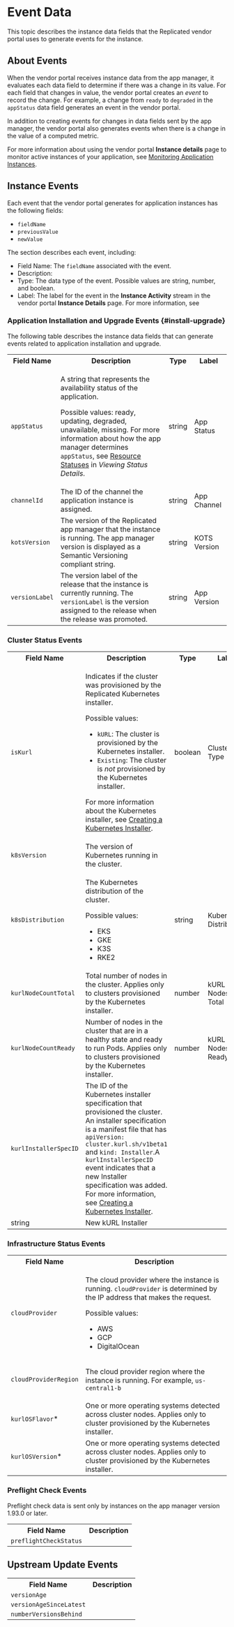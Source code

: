 # Event Data

This topic describes the instance data fields that the Replicated vendor portal uses to generate events for the instance.

## About Events

When the vendor portal receives instance data from the app manager, it evaluates each data field to determine if there was a change in its value. For each field that changes in value, the vendor portal creates an _event_ to record the change. For example, a change from `ready` to `degraded` in the `appStatus` data field generates an event in the vendor portal.

In addition to creating events for changes in data fields sent by the app manager, the vendor portal also generates events when there is a change in the value of a computed metric. 

For more information about using the vendor portal **Instance details** page to monitor active instances of your application, see [Monitoring Application Instances](monitoring-instance-details).

## Instance Events

Each event that the vendor portal generates for application instances has the following fields:

* `fieldName` 
* `previousValue`
* `newValue` 

The section describes each event, including:
* Field Name: The `fieldName` associated with the event.
* Description: 
* Type: The data type of the event. Possible values are string, number, and boolean.
* Label: The label for the event in the **Instance Activity** stream in the vendor portal **Instance Details** page. For more information, see

### Application Installation and Upgrade Events {#install-upgrade}

The following table describes the instance data fields that can generate events related to application installation and upgrade. 

<table>
  <tr>
    <th>Field Name</th>
    <th>Description</th>
    <th>Type</th>
    <th>Label</th>
  </tr> 
  <tr>
    <td><code>appStatus</code></td>
    <td>
      <p>A string that represents the availability status of the application.</p>
      <p>Possible values: ready, updating, degraded, unavailable, missing. For more information about how the app manager determines <code>appStatus</code>, see <a href="/enterprise/status-viewing-details#resource-statuses">Resource Statuses</a> in <em>Viewing Status Details</em>.</p>
    </td>
    <td>string</td>
    <td>App Status</td>
  </tr>
  <tr>
    <td><code>channelId</code></td>
    <td>The ID of the channel the application instance is assigned.</td>
    <td>string</td>
    <td>App Channel</td>
  </tr> 
  <tr>
    <td><code>kotsVersion</code></td>
    <td>The version of the Replicated app manager that the instance is running. The app manager version is displayed as a Semantic Versioning compliant string.</td>
    <td>string</td>
    <td>KOTS Version</td>
  </tr> 
  <tr>
    <td><code>versionLabel</code></td>
    <td>The version label of the release that the instance is currently running. The <code>versionLabel</code> is the version assigned to the release when the release was promoted.</td>
    <td>string</td>
    <td>App Version</td>
  </tr> 
</table>

### Cluster Status Events

<table>
  <tr>
    <th>Field Name</th>
    <th>Description</th>
    <th>Type</th>
    <th>Label</th>
  </tr> 
  <tr>
    <td><code>isKurl</code></td>
    <td>
      <p>Indicates if the cluster was provisioned by the Replicated Kubernetes installer.</p>
      <p>Possible values:</p>
      <ul>
        <li><code>kURL</code>: The cluster is provisioned by the Kubernetes installer.</li>
        <li><code>Existing</code>: The cluster is <em>not</em> provisioned by the Kubernetes installer.</li>
      </ul>
      <p>For more information about the Kubernetes installer, see <a href="packaging-embedded-kubernetes">Creating a Kubernetes Installer</a>.</p>
    </td>
    <td>boolean</td>
    <td>Cluster Type</td>
  </tr> 
  <tr>
    <td><code>k8sVersion</code></td>
    <td>The version of Kubernetes running in the cluster.</td>
  </tr>
  <tr>
    <td><code>k8sDistribution</code></td>
    <td>
      <p>The Kubernetes distribution of the cluster.</p>
      <p>Possible values:</p>
      <ul>
        <li>EKS</li>
        <li>GKE</li>
        <li>K3S</li>
        <li>RKE2</li>
      </ul>
    </td>
    <td>string</td>
    <td>Kubernetes Distribution</td>
  </tr>
  <tr>
    <td><code>kurlNodeCountTotal</code></td>
    <td>Total number of nodes in the cluster. Applies only to clusters provisioned by the Kubernetes installer.</td>
    <td>number</td>
    <td>kURL Nodes Total</td>
  </tr>
  <tr>
    <td><code>kurlNodeCountReady</code></td>
    <td>Number of nodes in the cluster that are in a healthy state and ready to run Pods. Applies only to clusters provisioned by the Kubernetes installer.</td>
    <td>number</td>
    <td>kURL Nodes Ready</td>
  </tr>
  <tr>
    <td><code>kurlInstallerSpecID</code></td>
    <td>The ID of the Kubernetes installer specification that provisioned the cluster. An installer specification is a manifest file that has <code>apiVersion: cluster.kurl.sh/v1beta1</code> and <code>kind: Installer</code>.A <code>kurlInstallerSpecID</code> event indicates that a new Installer specification was added. For more information, see <a href="packaging-embedded-kubernetes">Creating a Kubernetes Installer</a>.</td>
  </tr>
  <td>string</td>
  <td>New kURL Installer</td>
</table>


### Infrastructure Status Events

<table>
  <tr>
    <th>Field Name</th>
    <th>Description</th>
  </tr> 
  <tr>
    <td><code>cloudProvider</code></td>
    <td>
      <p>The cloud provider where the instance is running. <code>cloudProvider</code> is determined by the IP address that makes the request.</p>
      <p>Possible values:</p>
      <ul>
        <li>AWS</li>
        <li>GCP</li>
        <li>DigitalOcean</li>
      </ul>
    </td>
  </tr>
  <tr>
    <td><code>cloudProviderRegion</code></td>
    <td>
      <p>The cloud provider region where the instance is running. For example, <code>us-central1-b</code></p>
    </td>
  </tr>  
    <tr>
    <td><code>kurlOSFlavor</code>*</td>
    <td>One or more operating systems detected across cluster nodes. Applies only to cluster provisioned by the Kubernetes installer.</td>
  </tr>
  <tr>
    <td><code>kurlOSVersion</code>*</td>
    <td>One or more operating systems detected across cluster nodes. Applies only to cluster provisioned by the Kubernetes installer.</td>
  </tr>
</table>

### Preflight Check Events

Preflight check data is sent only by instances on the app manager version 1.93.0 or later.

<table>
  <tr>
    <th>Field Name</th>
    <th>Description</th>
  </tr> 
  <tr>
    <td><code>preflightCheckStatus</code></td>
    <td>
    </td>
  </tr>
</table>

## Upstream Update Events

<table>
  <tr>
    <th>Field Name</th>
    <th>Description</th>
  </tr> 
  <tr>
    <td><code>versionAge</code></td>
    <td>
    </td>
  </tr>
  <tr>
    <td><code>versionAgeSinceLatest</code></td>
    <td>
    </td>
  </tr>  
  <tr>
    <td><code>numberVersionsBehind</code></td>
    <td></td>
  </tr>
</table>